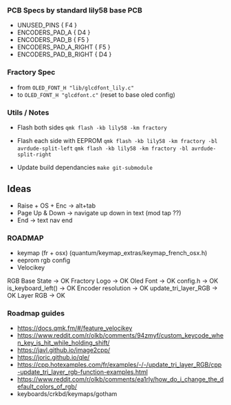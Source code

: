 ### PCB Specs by standard lily58 base PCB
- UNUSED_PINS { F4 }
- ENCODERS_PAD_A { D4 }
- ENCODERS_PAD_B { F5 }
- ENCODERS_PAD_A_RIGHT { F5 }
- ENCODERS_PAD_B_RIGHT { D4 }

### Fractory Spec 
- from `OLED_FONT_H "lib/glcdfont_lily.c"`
- to `OLED_FONT_H "glcdfont.c"` (reset to base oled config)

### Utils / Notes

- Flash both sides
`qmk flash -kb lily58 -km fractory`

- Flash each side with EEPROM
`qmk flash -kb lily58 -km fractory -bl avrdude-split-left`
`qmk flash -kb lily58 -km fractory -bl avrdude-split-right`

- Update build dependancies
`make git-submodule`

## Ideas
- Raise + OS + Enc -> alt+tab
- Page Up & Down -> navigate up down in text (mod tap ??)
- End -> text nav end

### ROADMAP 
- keymap (fr + osx) (quantum/keymap_extras/keymap_french_osx.h)
- eeprom rgb config
- Velocikey

RGB Base State          -> OK
Fractory Logo           -> OK
Oled Font               -> OK
config.h                -> OK
is_keyboard_left()      -> OK
Encoder resolution      -> OK
update_tri_layer_RGB    -> OK
Layer RGB               -> OK

### Roadmap guides 
- https://docs.qmk.fm/#/feature_velocikey
- https://www.reddit.com/r/olkb/comments/94zmyf/custom_keycode_when_key_is_hit_while_holding_shift/
- https://javl.github.io/image2cpp/
- https://joric.github.io/qle/
- https://cpp.hotexamples.com/fr/examples/-/-/update_tri_layer_RGB/cpp-update_tri_layer_rgb-function-examples.html
- https://www.reddit.com/r/olkb/comments/ea1rly/how_do_i_change_the_default_colors_of_rgb/
- keyboards/crkbd/keymaps/gotham
